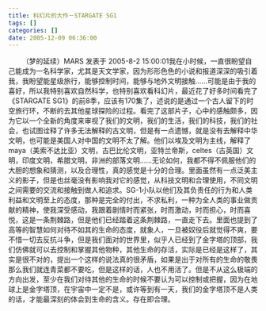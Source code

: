 ```yaml
---
title: 科幻片的大作－STARGATE SG1
tags: []
categories: []
date: 2005-12-09 06:36:00 
---
```



&emsp;&emsp;（梦的延续）MARS 发表于 2005-8-2 15:00:01我在小时候，一直很盼望自己能成为一名科学家，尤其是天文学家，因为形形色色的小说和报道深深的吸引着我，我盼望能星级旅行，能够控制时间，能够与地外文明接触......可能是由于我的喜好，所以我特别喜欢自然科学，也特别喜欢看科幻片，最近花了好多时间看完了《STARGATE SG1》的前8季，应该有170集了，述说的是通过一个古人留下的时空旅行环，不断的去其他星球探险的过程。看完了这部片子，心中的感触颇多，因为它以一个全新的角度来审视了我们的文明，我们的生活，我们的科技，我们的社会，也试图诠释了许多无法解释的古文明，但是有一点遗憾，就是没有去解释中华文明，也可能是美国人对中国的文明不太了解。他们以埃及文明为主线，解释了maya（美索不达比亚）文明，古巴比伦文明，亚特兰帝斯，celtes（古英国）文明，印度文明，希腊文明，非洲的部落文明......无论如何，我都不得不佩服他们的大胆的想象和猜测，以及合理性，真的感觉是十分的合理。里面虽然有一点泛美主义的影子，但是也丝毫没有影响我对它的感觉，从科技文明和合理使用，不同文明之间需要的交流和接触到做人和追求。SG-1小队以他们及其负责任的行为和人类利益和文明至上的态度，那种是完全的付出，不求私利，一种为全人类的事业做贡献的精神，使我深受感动，我跟着剧情时而紧张，时而激动，时而担心，时而喜悦，这是一条荆棘路，但是他们已经踏着这条荆棘路，一直走下去。里面也提到了高等的智慧如何对待不如其的生命的态度，就象人，一旦被奴役后就觉得不爽，要不惜一切去反抗斗争，但是我们面对的世界里，似乎人已经到了金字塔的顶部，我们仿佛就可以去控制和掌握其他物种，其他生命的存活，实际是已经是这样了，其实是很不对的，提出一个这样的说法真的很矛盾，如果是出于对所有的生命的敬畏那么我们就连青菜都不要吃，但是这样的话，人也不用活了。但是不从这么极端的方向出发，至少在我们对待其他的生命的时候不要认为可以控制或把握，因为在地球上是金字塔顶，在宇宙中一定不是，或许等到有一天，我们的金字塔顶不是人类的话，才能最深刻的体会到生命的含义。存在即合理。
